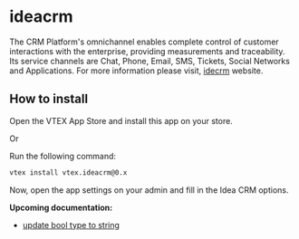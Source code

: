 # ideacrm

The CRM Platform's omnichannel enables complete control of customer interactions with the enterprise, providing measurements and traceability. Its service channels are Chat, Phone, Email, SMS, Tickets, Social Networks and Applications.
For more information please visit, [idecrm](https://www.gvp.com.br/crm) website.

## How to install

Open the VTEX App Store and install this app on your store.

Or

Run the following command:

```sh
vtex install vtex.ideacrm@0.x
```

Now, open the app settings on your admin and fill in the Idea CRM options.


**Upcoming documentation:**

 - [update bool type to string](https://github.com/vtex-apps/ideacrm/pull/5)